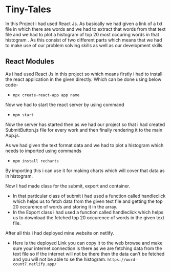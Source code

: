 # Tiny-Tales
In this Project i had used React Js. As basically we had given a link of a txt file in which there are words and we had to extract that words from that text file
and we had to plot a histogram of top 20 most occuring words in that histogram . As this consist of two different parts which means that we had to make use of our 
problem solving skills as well as our development skills.

## React Modules
As i had used React Js in this project so which means firstly i had to install the react application in the given directly. Which can be done using below code-
- ``` npx create-react-app app name ```

Now we had to start the react server by using command 
- ```npm start```

Now the server has started then as we had our project so that i had created SubmitButton.js file for every work and then finally rendering it to the main App.js.

As we had given the text format data and we had to plot a histogram which needs to imported using commands
- ```npm install recharts```

By importing this i can use it for making charts which will cover that data as in histogram.

Now I had made class for the submit, export and container.
- In that particular class of submit i had used a function called handleclick which helps us to fetch data from the given text file and getting the top 20
occurence of words and storing it in the array. 
- In the Export class i had used a function called handleclick which helps us to download the fetched top 20 occurence of words in the given text file.

After all this i had deployed mine website on netlify.
- Here is the deployed Link you can copy it to the web browse and make sure your internet connection is there as we are fetching data from the text file so if the
internet will not be there then the data can't be fetched and you will not be able to se the histogram.
 ```https://word-count7.netlify.app/```

